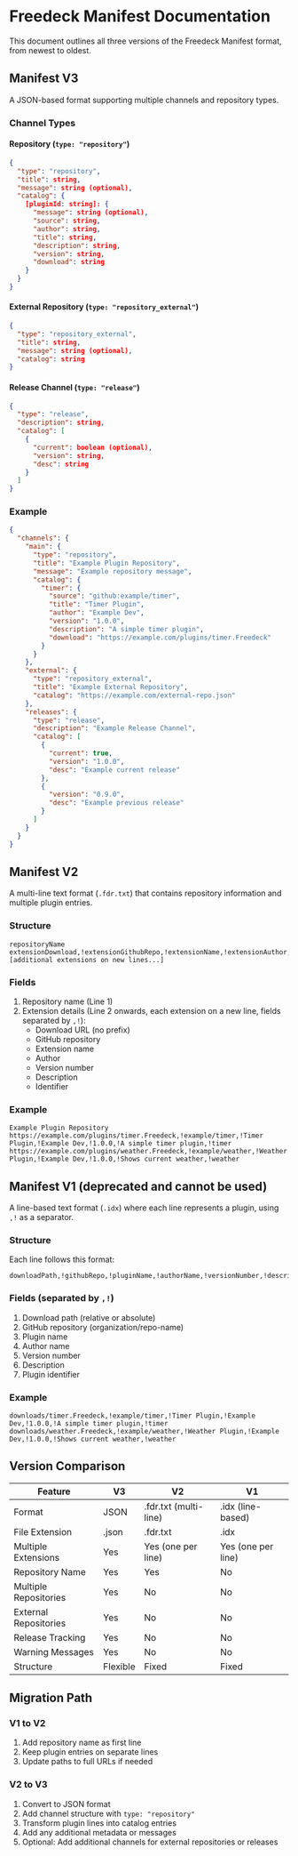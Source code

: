 # Freedeck Manifest Documentation

This document outlines all three versions of the Freedeck Manifest format, from newest to oldest.

## Manifest V3

A JSON-based format supporting multiple channels and repository types.

### Channel Types

#### Repository (`type: "repository"`)
```json
{
  "type": "repository",
  "title": string,
  "message": string (optional),
  "catalog": {
    [pluginId: string]: {
      "message": string (optional),
      "source": string,
      "author": string,
      "title": string,
      "description": string,
      "version": string,
      "download": string
    }
  }
}
```

#### External Repository (`type: "repository_external"`)
```json
{
  "type": "repository_external",
  "title": string,
  "message": string (optional),
  "catalog": string
}
```

#### Release Channel (`type: "release"`)
```json
{
  "type": "release",
  "description": string,
  "catalog": [
    {
      "current": boolean (optional),
      "version": string,
      "desc": string
    }
  ]
}
```

### Example
```json
{
  "channels": {
    "main": {
      "type": "repository",
      "title": "Example Plugin Repository",
      "message": "Example repository message",
      "catalog": {
        "timer": {
          "source": "github:example/timer",
          "title": "Timer Plugin",
          "author": "Example Dev",
          "version": "1.0.0",
          "description": "A simple timer plugin",
          "download": "https://example.com/plugins/timer.Freedeck"
        }
      }
    },
    "external": {
      "type": "repository_external",
      "title": "Example External Repository",
      "catalog": "https://example.com/external-repo.json"
    },
    "releases": {
      "type": "release",
      "description": "Example Release Channel",
      "catalog": [
        {
          "current": true,
          "version": "1.0.0",
          "desc": "Example current release"
        },
        {
          "version": "0.9.0",
          "desc": "Example previous release"
        }
      ]
    }
  }
}
```

## Manifest V2

A multi-line text format (`.fdr.txt`) that contains repository information and multiple plugin entries.

### Structure
```
repositoryName
extensionDownload,!extensionGithubRepo,!extensionName,!extensionAuthor,!extensionVersionNumber,!extensionDescription,!extensionIdentifier
[additional extensions on new lines...]
```

### Fields
1. Repository name (Line 1)
2. Extension details (Line 2 onwards, each extension on a new line, fields separated by `,!`):
   - Download URL (no prefix)
   - GitHub repository
   - Extension name
   - Author
   - Version number
   - Description
   - Identifier

### Example
```
Example Plugin Repository
https://example.com/plugins/timer.Freedeck,!example/timer,!Timer Plugin,!Example Dev,!1.0.0,!A simple timer plugin,!timer
https://example.com/plugins/weather.Freedeck,!example/weather,!Weather Plugin,!Example Dev,!1.0.0,!Shows current weather,!weather
```

## Manifest V1 (deprecated and cannot be used)

A line-based text format (`.idx`) where each line represents a plugin, using `,!` as a separator.

### Structure
Each line follows this format:
```
downloadPath,!githubRepo,!pluginName,!authorName,!versionNumber,!description,!identifier
```

### Fields (separated by `,!`)
1. Download path (relative or absolute)
2. GitHub repository (organization/repo-name)
3. Plugin name
4. Author name
5. Version number
6. Description
7. Plugin identifier

### Example
```
downloads/timer.Freedeck,!example/timer,!Timer Plugin,!Example Dev,!1.0.0,!A simple timer plugin,!timer
downloads/weather.Freedeck,!example/weather,!Weather Plugin,!Example Dev,!1.0.0,!Shows current weather,!weather
```

## Version Comparison

| Feature | V3 | V2 | V1 |
|---------|----|----|-----|
| Format | JSON | .fdr.txt (multi-line) | .idx (line-based) |
| File Extension | .json | .fdr.txt | .idx |
| Multiple Extensions | Yes | Yes (one per line) | Yes (one per line) |
| Repository Name | Yes | Yes | No |
| Multiple Repositories | Yes | No | No |
| External Repositories | Yes | No | No |
| Release Tracking | Yes | No | No |
| Warning Messages | Yes | No | No |
| Structure | Flexible | Fixed | Fixed |

## Migration Path

### V1 to V2
1. Add repository name as first line
2. Keep plugin entries on separate lines
3. Update paths to full URLs if needed

### V2 to V3
1. Convert to JSON format
2. Add channel structure with `type: "repository"`
3. Transform plugin lines into catalog entries
4. Add any additional metadata or messages
5. Optional: Add additional channels for external repositories or releases
